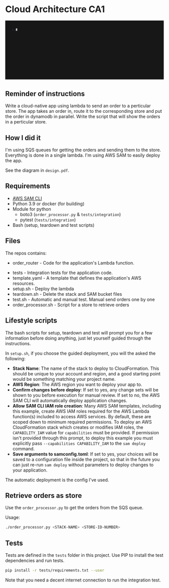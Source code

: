 # Cloud Architecture CA1

![demo](demo.gif)

## Reminder of instructions

Write a cloud-native app using lambda to send an order to a perticular store.
The app takes an order in, route it to the corresponding store and put the order in dynamodb in parallel.
Write the script that will show the orders in a perticular store.

## How I did it

I'm using SQS queues for getting the orders and sending them to the store.
Everything is done in a single lambda.
I'm using AWS SAM to easily deploy the app.

See the diagram in `design.pdf`.

## Requirements

* [AWS SAM CLI](https://docs.aws.amazon.com/serverless-application-model/latest/developerguide/serverless-sam-reference.html#serverless-sam-cli)
* Python 3.9 or docker (for building)
* Module for python 
  * boto3 (`order_processor.py` & `tests/integration`)
  * pytest (`tests/integration`)
* Bash (setup, teardown and test scripts)

## Files

The repos contains: 

- order_router - Code for the application's Lambda function.
<!-- events - Invocation events that you can use to invoke the function.-->
- tests - Integration tests for the application code. 
- template.yaml - A template that defines the application's AWS resources.
- setup.sh - Deploy the lambda
- teardown.sh - Delete the stack and SAM bucket files
- test.sh - Automatic and manual test. Manual send orders one by one
- order_processor.sh - Script for a store to retrieve orders

## Lifestyle scripts

The bash scripts for setup, teardown and test will prompt you for a few information before doing anything, just let yourself guided through the instructions.

In `setup.sh`, if you choose the guided deployment, you will the asked the following: 

* **Stack Name**: The name of the stack to deploy to CloudFormation. This should be unique to your account and region, and a good starting point would be something matching your project name.
* **AWS Region**: The AWS region you want to deploy your app to.
* **Confirm changes before deploy**: If set to yes, any change sets will be shown to you before execution for manual review. If set to no, the AWS SAM CLI will automatically deploy application changes.
* **Allow SAM CLI IAM role creation**: Many AWS SAM templates, including this example, create AWS IAM roles required for the AWS Lambda function(s) included to access AWS services. By default, these are scoped down to minimum required permissions. To deploy an AWS CloudFormation stack which creates or modifies IAM roles, the `CAPABILITY_IAM` value for `capabilities` must be provided. If permission isn't provided through this prompt, to deploy this example you must explicitly pass `--capabilities CAPABILITY_IAM` to the `sam deploy` command.
* **Save arguments to samconfig.toml**: If set to yes, your choices will be saved to a configuration file inside the project, so that in the future you can just re-run `sam deploy` without parameters to deploy changes to your application.

The automatic deployment is the config I've used.

## Retrieve orders as store

Use the `order_processor.py` to get the orders from the SQS queue.

Usage:
```bash
./order_processor.py <STACK-NAME> <STORE-ID-NUMBER>
```

## Tests

Tests are defined in the `tests` folder in this project. Use PIP to install the test dependencies and run tests.

```bash
pip install -r tests/requirements.txt --user
```

Note that you need a decent internet connection to run the integration test.
